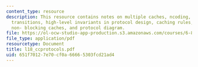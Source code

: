 ```yaml
---
content_type: resource
description: This resource contains notes on multiple caches, ncoding, implications,
  transitions, high-level invariants in protocol design, caching rules, rules, messages,
  non- blocking caches, and protocol diagram.
file: https://ol-ocw-studio-app-production.s3.amazonaws.com/courses/6-823-computer-system-architecture-fall-2005/651f70127e70cf0a66665303fcd21ad4_l18_ccprotocols.pdf
file_type: application/pdf
resourcetype: Document
title: l18_ccprotocols.pdf
uid: 651f7012-7e70-cf0a-6666-5303fcd21ad4
---
```

